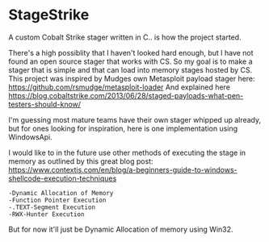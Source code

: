 # StageStrike
A custom Cobalt Strike stager written in C.. is how the project started.

There's a high possiblity that I haven't looked hard enough, but I have not found an open source stager that works with CS.
So my goal is to make a stager that is simple and that can load into memory stages hosted by CS.
This project was inspired by Mudges own Metasploit payload stager here: https://github.com/rsmudge/metasploit-loader
And explained here https://blog.cobaltstrike.com/2013/06/28/staged-payloads-what-pen-testers-should-know/


I'm guessing most mature teams have their own stager whipped up already, but for ones looking for inspiration, here is one 
implementation using WindowsApi.

I would like to in the future use other methods of executing the stage in memory as outlined by this great blog post:
https://www.contextis.com/en/blog/a-beginners-guide-to-windows-shellcode-execution-techniques

    -Dynamic Allocation of Memory
    -Function Pointer Execution
    -.TEXT-Segment Execution
    -RWX-Hunter Execution
    
But for now it'll just be Dynamic Allocation of memory using Win32.


